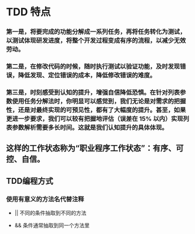 # TDD 特点

### 第一是，将要完成的功能分解成一系列任务，再将任务转化为测试，以测试体现研发进度，将整个开发过程变成有序的流程，以减少无效劳动。

### 第二是，在修改代码的时候，随时执行测试以验证功能，及时发现错误，降低发现、定位错误的成本，降低修改错误的难度。

### 第三是，时刻感受到认知的提升，增强自信降低恐惧。在针对列表参数使用任务分解法时，你明显可以感觉到，我们无论是对需求的把握性，还是对最终实现的可预见性，都有了大幅度的提升。甚至，如果更进一步要求，我们可以较有把握地评估（误差在 15% 以内）实现列表参数解析需要多长时间。这就是我们认知提升的具体体现。

## 这样的工作状态称为“职业程序工作状态”：有序、可控、自信。

## TDD编程方式

### 使用有意义的方法名代替注释

- || 不同的条件抽取到不同的方法

- && 条件通常抽取到同一个方法里


